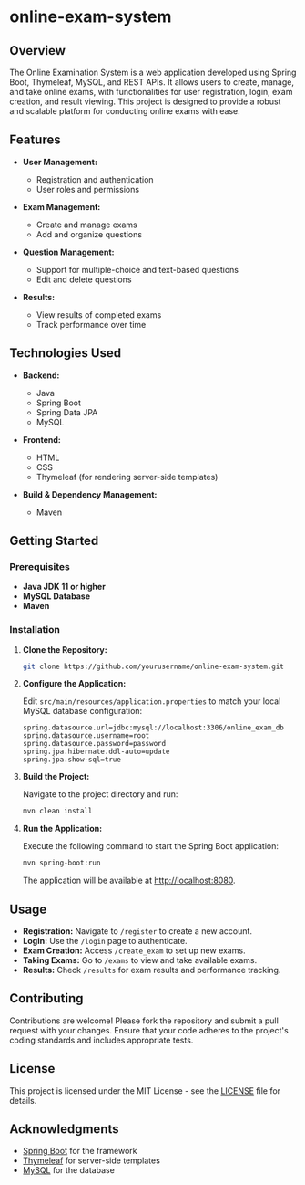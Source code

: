 # online-exam-system

## Overview

The Online Examination System is a web application developed using Spring Boot, Thymeleaf, MySQL, and REST APIs. It allows users to create, manage, and take online exams, with functionalities for user registration, login, exam creation, and result viewing. This project is designed to provide a robust and scalable platform for conducting online exams with ease.

## Features

- **User Management:**
  - Registration and authentication
  - User roles and permissions

- **Exam Management:**
  - Create and manage exams
  - Add and organize questions

- **Question Management:**
  - Support for multiple-choice and text-based questions
  - Edit and delete questions

- **Results:**
  - View results of completed exams
  - Track performance over time

## Technologies Used

- **Backend:**
  - Java
  - Spring Boot
  - Spring Data JPA
  - MySQL

- **Frontend:**
  - HTML
  - CSS
  - Thymeleaf (for rendering server-side templates)

- **Build & Dependency Management:**
  - Maven

## Getting Started

### Prerequisites

- **Java JDK 11 or higher**
- **MySQL Database**
- **Maven**

### Installation

1. **Clone the Repository:**

   ```bash
   git clone https://github.com/yourusername/online-exam-system.git
   ```

2. **Configure the Application:**

   Edit `src/main/resources/application.properties` to match your local MySQL database configuration:

   ```properties
   spring.datasource.url=jdbc:mysql://localhost:3306/online_exam_db
   spring.datasource.username=root
   spring.datasource.password=password
   spring.jpa.hibernate.ddl-auto=update
   spring.jpa.show-sql=true
   ```

3. **Build the Project:**

   Navigate to the project directory and run:

   ```bash
   mvn clean install
   ```

4. **Run the Application:**

   Execute the following command to start the Spring Boot application:

   ```bash
   mvn spring-boot:run
   ```

   The application will be available at [http://localhost:8080](http://localhost:8080).

## Usage

- **Registration:** Navigate to `/register` to create a new account.
- **Login:** Use the `/login` page to authenticate.
- **Exam Creation:** Access `/create_exam` to set up new exams.
- **Taking Exams:** Go to `/exams` to view and take available exams.
- **Results:** Check `/results` for exam results and performance tracking.

## Contributing

Contributions are welcome! Please fork the repository and submit a pull request with your changes. Ensure that your code adheres to the project's coding standards and includes appropriate tests.

## License

This project is licensed under the MIT License - see the [LICENSE](LICENSE) file for details.

## Acknowledgments

- [Spring Boot](https://spring.io/projects/spring-boot) for the framework
- [Thymeleaf](https://www.thymeleaf.org/) for server-side templates
- [MySQL](https://www.mysql.com/) for the database

